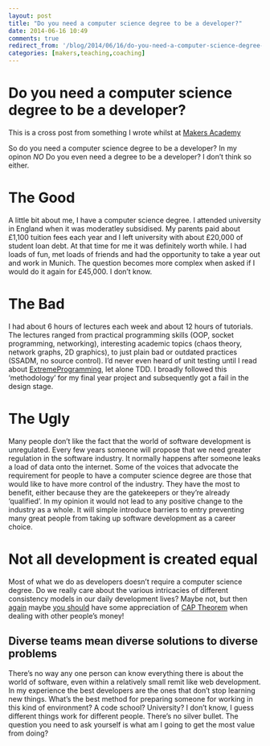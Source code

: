 ```yaml
---
layout: post
title: "Do you need a computer science degree to be a developer?"
date: 2014-06-16 10:49
comments: true
redirect_from: '/blog/2014/06/16/do-you-need-a-computer-science-degree-to-be-a-developer/'
categories: [makers,teaching,coaching]
---
```


# Do you need a computer science degree to be a developer?
This is a cross post from something I wrote whilst at <a href="http://blog.makersacademy.com/do-developers-need-a-degree/">Makers Academy</a>

So do you need a computer science degree to be a developer?
In my opinon *NO*
Do you even need a degree to be a developer? I don’t think so either.

# The Good

A little&nbsp;bit about me, I have a computer science degree. I attended university in England when it was moderatley subsidised. My parents paid about £1,100 tuition fees each year and I left university with about £20,000 of student loan debt. At that time for me it was definitely worth while. I had loads of fun, met loads of friends and had the opportunity to take a year out and work in Munich. The question becomes more complex when asked if I would do it again for £45,000. I don’t know.

# The Bad
I had about 6 hours of lectures each week and about 12 hours of tutorials. The lectures ranged from practical programming skills (OOP, socket programming, networking), interesting academic topics (chaos theory, network graphs, 2D graphics), to just plain bad or outdated practices (SSADM, no source control). I’d never even heard of unit testing until I read about <a href="http://www.c2.com/cgi/wiki?ExtremeProgramming">ExtremeProgramming</a>, let alone TDD. I broadly followed this ‘methodology’ for my final year project and subsequently got a fail in the design stage.</p>

# The Ugly
Many people don’t like the fact that the world of software development is unregulated. Every few years someone will propose that we need greater regulation in the software industry. It normally happens after someone leaks a load of data onto the internet. Some of the voices that advocate the requirement for people to have a computer science degree are those that would like to have more control of the industry. They have the most to benefit, either because they are the gatekeepers or they’re already ‘qualified’. In my opinion it would not lead to any positive change to the industry as a whole. It will simple introduce barriers to entry preventing many great people from taking up software development as a career choice.

# Not all development is created equal

Most of what we do as developers doesn’t require a computer science degree. Do we really care about the various intricacies of different consistency models in our daily development lives? Maybe not, but then <a href="https://bitcointalk.org/index.php?topic=499580">again</a> maybe <a href="http://www.infoq.com/news/2014/04/bitcoin-banking-mongodb">you should</a> have some appreciation of <a href="https://en.wikipedia.org/wiki/CAP_theorem">CAP Theorem</a> when dealing with other people’s money!

## Diverse teams mean diverse solutions to diverse problems
There’s no way any one person can know everything there is about the world of software, even within a relatively small remit like web development. In my experience the best developers are the ones that don’t stop learning new things. What’s the best method for preparing someone for working in this kind of environment? A code school? University? I don’t know, I guess different things work for different people. There’s no silver bullet. The question you need to ask yourself is what am I going to get the most value from doing?
